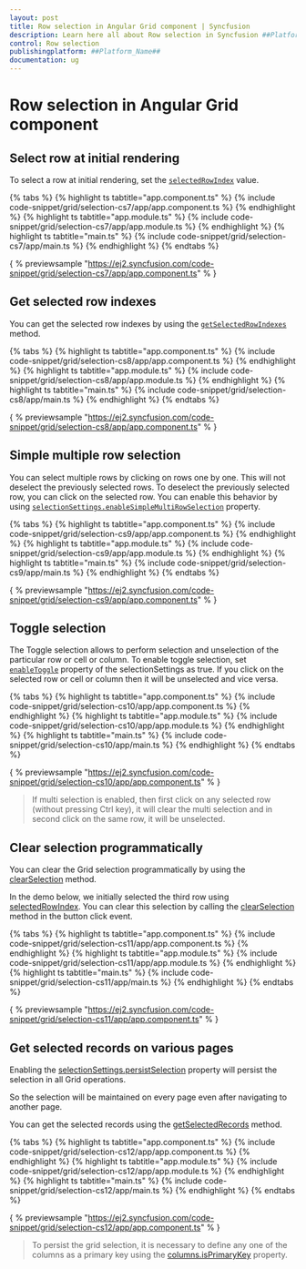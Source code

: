 ```yaml
---
layout: post
title: Row selection in Angular Grid component | Syncfusion
description: Learn here all about Row selection in Syncfusion ##Platform_Name## Grid component of Syncfusion Essential JS 2 and more.
control: Row selection 
publishingplatform: ##Platform_Name##
documentation: ug
---
```


# Row selection in Angular Grid component

## Select row at initial rendering

To select a row at initial rendering, set the [`selectedRowIndex`](../../api/grid/#selectedrowindex) value.

{% tabs %}
{% highlight ts tabtitle="app.component.ts" %}
{% include code-snippet/grid/selection-cs7/app/app.component.ts %}
{% endhighlight %}
{% highlight ts tabtitle="app.module.ts" %}
{% include code-snippet/grid/selection-cs7/app/app.module.ts %}
{% endhighlight %}
{% highlight ts tabtitle="main.ts" %}
{% include code-snippet/grid/selection-cs7/app/main.ts %}
{% endhighlight %}
{% endtabs %}
  
{ % previewsample "https://ej2.syncfusion.com/code-snippet/grid/selection-cs7/app/app.component.ts" % }

## Get selected row indexes

You can get the selected row indexes by using the [`getSelectedRowIndexes`](../../api/grid/#getselectedrowindexes) method.

{% tabs %}
{% highlight ts tabtitle="app.component.ts" %}
{% include code-snippet/grid/selection-cs8/app/app.component.ts %}
{% endhighlight %}
{% highlight ts tabtitle="app.module.ts" %}
{% include code-snippet/grid/selection-cs8/app/app.module.ts %}
{% endhighlight %}
{% highlight ts tabtitle="main.ts" %}
{% include code-snippet/grid/selection-cs8/app/main.ts %}
{% endhighlight %}
{% endtabs %}
  
{ % previewsample "https://ej2.syncfusion.com/code-snippet/grid/selection-cs8/app/app.component.ts" % }

## Simple multiple row selection

You can select multiple rows by clicking on rows one by one. This will not deselect the previously selected rows. To deselect the previously selected row, you can click on the  selected row. You can enable this behavior by using [`selectionSettings.enableSimpleMultiRowSelection`](../../api/grid/selectionSettings/#enablesimplemultirowselection) property.

{% tabs %}
{% highlight ts tabtitle="app.component.ts" %}
{% include code-snippet/grid/selection-cs9/app/app.component.ts %}
{% endhighlight %}
{% highlight ts tabtitle="app.module.ts" %}
{% include code-snippet/grid/selection-cs9/app/app.module.ts %}
{% endhighlight %}
{% highlight ts tabtitle="main.ts" %}
{% include code-snippet/grid/selection-cs9/app/main.ts %}
{% endhighlight %}
{% endtabs %}
  
{ % previewsample "https://ej2.syncfusion.com/code-snippet/grid/selection-cs9/app/app.component.ts" % }

## Toggle selection

The Toggle selection allows to perform selection and unselection of the particular row or cell or column. To enable toggle selection, set [`enableToggle`](../../api/grid/selectionSettings/#enabletoggle) property of the selectionSettings as true. If you click on the selected row or cell or column then it will be unselected and vice versa.

{% tabs %}
{% highlight ts tabtitle="app.component.ts" %}
{% include code-snippet/grid/selection-cs10/app/app.component.ts %}
{% endhighlight %}
{% highlight ts tabtitle="app.module.ts" %}
{% include code-snippet/grid/selection-cs10/app/app.module.ts %}
{% endhighlight %}
{% highlight ts tabtitle="main.ts" %}
{% include code-snippet/grid/selection-cs10/app/main.ts %}
{% endhighlight %}
{% endtabs %}
  
{ % previewsample "https://ej2.syncfusion.com/code-snippet/grid/selection-cs10/app/app.component.ts" % }

> If multi selection is enabled, then first click on any selected row (without pressing Ctrl key), it will clear the multi selection and in second click on the same row, it will be unselected.

## Clear selection programmatically

You can clear the Grid selection programmatically by using the [clearSelection](./api-grid.html#clearSelection) method.

In the demo below, we initially selected the third row using [selectedRowIndex](./api-grid.html#selectedrowindex-number). You can clear this selection by calling the [clearSelection](./api-grid.html#clearSelection) method in the button click event.

{% tabs %}
{% highlight ts tabtitle="app.component.ts" %}
{% include code-snippet/grid/selection-cs11/app/app.component.ts %}
{% endhighlight %}
{% highlight ts tabtitle="app.module.ts" %}
{% include code-snippet/grid/selection-cs11/app/app.module.ts %}
{% endhighlight %}
{% highlight ts tabtitle="main.ts" %}
{% include code-snippet/grid/selection-cs11/app/main.ts %}
{% endhighlight %}
{% endtabs %}
  
{ % previewsample "https://ej2.syncfusion.com/code-snippet/grid/selection-cs11/app/app.component.ts" % }

## Get selected records on various pages

Enabling the [selectionSettings.persistSelection](./api-selectionSettings.html#persistselection-boolean) property will persist the selection in all Grid operations.

So the selection will be maintained on every page even after navigating to another page.

You can get the selected records using the [getSelectedRecords](./api-grid.html#getSelectedRecords) method.

{% tabs %}
{% highlight ts tabtitle="app.component.ts" %}
{% include code-snippet/grid/selection-cs12/app/app.component.ts %}
{% endhighlight %}
{% highlight ts tabtitle="app.module.ts" %}
{% include code-snippet/grid/selection-cs12/app/app.module.ts %}
{% endhighlight %}
{% highlight ts tabtitle="main.ts" %}
{% include code-snippet/grid/selection-cs12/app/main.ts %}
{% endhighlight %}
{% endtabs %}
  
{ % previewsample "https://ej2.syncfusion.com/code-snippet/grid/selection-cs12/app/app.component.ts" % }

> To persist the grid selection, it is necessary to define any one of the columns as a primary key using the [columns.isPrimaryKey](./api-column.html#isprimarykey-boolean) property.